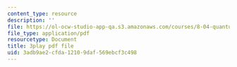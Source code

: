 ```yaml
---
content_type: resource
description: ''
file: https://ol-ocw-studio-app-qa.s3.amazonaws.com/courses/8-04-quantum-physics-i-spring-2016/3adb9ae2cfda12109daf569ebcf3c498_EdRkQmmq7vk.pdf
file_type: application/pdf
resourcetype: Document
title: 3play pdf file
uid: 3adb9ae2-cfda-1210-9daf-569ebcf3c498
---
```

